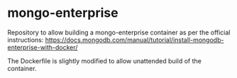 # mongo-enterprise
Repository to allow building a mongo-enterprise container as per the official instructions: https://docs.mongodb.com/manual/tutorial/install-mongodb-enterprise-with-docker/

The Dockerfile is slightly modified to allow unattended build of the container.
